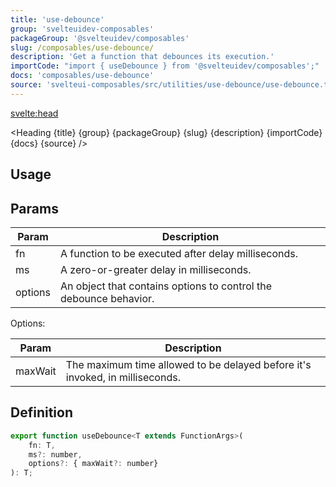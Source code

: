 ```yaml
---
title: 'use-debounce'
group: 'svelteuidev-composables'
packageGroup: '@svelteuidev/composables'
slug: /composables/use-debounce/
description: 'Get a function that debounces its execution.'
importCode: "import { useDebounce } from '@svelteuidev/composables';"
docs: 'composables/use-debounce'
source: 'svelteui-composables/src/utilities/use-debounce/use-debounce.ts'
---
```


<script lang='ts'>
  import { Demo, ComposableDemos } from '@svelteuidev/demos';
  import { Heading } from "$lib/components";
  import { base } from '$app/paths';
</script>

<svelte:head>

  <title>{title} - SvelteUI</title>
</svelte:head>

<Heading {title} {group} {packageGroup} {slug} {description} {importCode} {docs} {source} />

## Usage

<Demo demo={ComposableDemos.useDebounceDemo.usage} />

## Params

| Param   | Description                                                       |
| ------- | ----------------------------------------------------------------- |
| fn      | A function to be executed after delay milliseconds.               |
| ms      | A zero-or-greater delay in milliseconds.                          |
| options | An object that contains options to control the debounce behavior. |

Options:

| Param   | Description                                                                  |
| ------- | ---------------------------------------------------------------------------- |
| maxWait | The maximum time allowed to be delayed before it's invoked, in milliseconds. |

## Definition

```js
export function useDebounce<T extends FunctionArgs>(
	fn: T,
	ms?: number,
	options?: { maxWait?: number}
): T;
```
